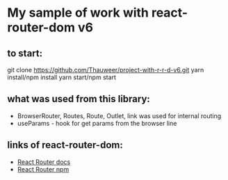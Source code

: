 # My sample of work with react-router-dom v6

## to start:

git clone https://github.com/Thauweer/project-with-r-r-d-v6.git
yarn install/npm install
yarn start/npm start

## what was used from this library:

- BrowserRouter, Routes, Route, Outlet, link was used for internal routing
- useParams - hook for get params from the browser line

## links of react-router-dom:

- [React Router docs](https://reactrouter.com/) 
- [React Router npm](https://www.npmjs.com/package/react-router-dom)
